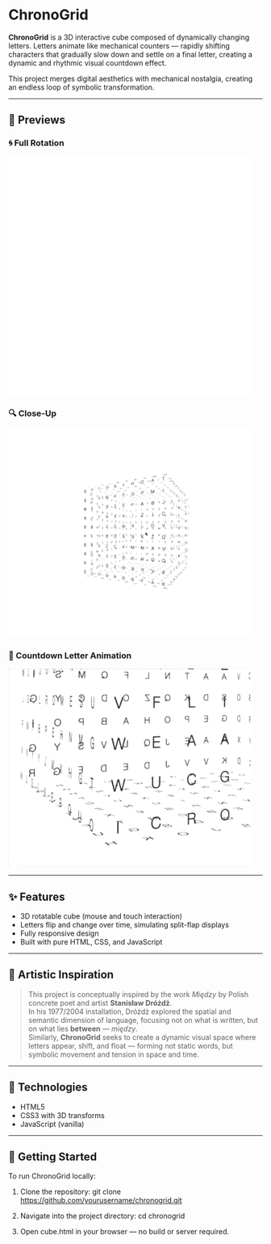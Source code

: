 # ChronoGrid

**ChronoGrid** is a 3D interactive cube composed of dynamically changing letters. Letters animate like mechanical counters — rapidly shifting characters that gradually slow down and settle on a final letter, creating a dynamic and rhythmic visual countdown effect.

This project merges digital aesthetics with mechanical nostalgia, creating an endless loop of symbolic transformation.

---

## 🎥 Previews

### 🌀 Full Rotation
![Full Cube Rotation](preview/preview-rotation.GIF)

### 🔍 Close-Up
![Close-up View](preview/preview-closeup.GIF)

### 🔁 Countdown Letter Animation
![Countdown Letter Animation](preview/preview-dynamic.GIF)

---

## ✨ Features

- 3D rotatable cube (mouse and touch interaction)
- Letters flip and change over time, simulating split-flap displays
- Fully responsive design
- Built with pure HTML, CSS, and JavaScript

---

## 🧠 Artistic Inspiration

> This project is conceptually inspired by the work *Między* by Polish concrete poet and artist **Stanisław Dróżdż**.  
> In his 1977/2004 installation, Dróżdż explored the spatial and semantic dimension of language, focusing not on what is written, but on what lies **between** — _między_.  
> Similarly, **ChronoGrid** seeks to create a dynamic visual space where letters appear, shift, and float — forming not static words, but symbolic movement and tension in space and time.

---

## 🔧 Technologies

- HTML5  
- CSS3 with 3D transforms  
- JavaScript (vanilla)

---

## 🚀 Getting Started

To run ChronoGrid locally:

1. Clone the repository: git clone https://github.com/yourusername/chronogrid.git

2. Navigate into the project directory: cd chronogrid

3. Open cube.html in your browser — no build or server required.
   
